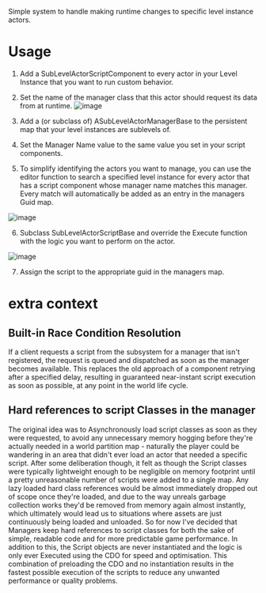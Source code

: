 Simple system to handle making runtime changes to specific level instance actors.  

# Usage

1. Add a SubLevelActorScriptComponent to every actor in your Level Instance that you want to run custom behavior.

2. Set the name of the manager class that this actor should request its data from at runtime.
![image](https://github.com/user-attachments/assets/ea4193ab-b9a0-427b-84f9-550465adfb3e)

3. Add a (or subclass of) ASubLevelActorManagerBase to the persistent map that your level instances are sublevels of.
 
4. Set the Manager Name value to the same value you set in your script components.

5. To simplify identifying the actors you want to manage, you can use the editor function to search a specified level instance for every actor that has a script component whose manager name matches this manager. Every match will automatically be added as an entry in the managers Guid map.

![image](https://github.com/user-attachments/assets/36621605-480d-4c8e-8066-450a144deda6)


6. Subclass SubLevelActorScriptBase and override the Execute function with the logic you want to perform on the actor.
  
![image](https://github.com/user-attachments/assets/98bae642-994a-4abe-b775-ecdfd7c52925)


7. Assign the script to the appropriate guid in the managers map.

# extra context 

## Built-in Race Condition Resolution
If a client requests a script from the subsystem for a manager that isn't registered, the request is queued and dispatched as soon as the manager becomes available. This replaces the old approach of a component retrying after a specified delay, resulting in guaranteed near-instant script execution as soon as possible, at any point in the world life cycle.

## Hard references to script Classes in the manager
The original idea was to Asynchronously load script classes as soon as they were requested, to avoid any unnecessary memory hogging before they're actually needed in a world partition map - naturally the player could be wandering in an area that didn't ever load an actor that needed a specific script. After some deliberation though, it felt as though the Script classes were typically lightweight enough to be negligible on memory footprint until a pretty unreasonable number of scripts were added to a single map. Any lazy loaded hard class references would be almost immediately dropped out of scope once they're loaded, and due to the way unreals garbage collection works they'd be removed from memory again almost instantly, which ultimately would lead us to situations where assets are just continuously being loaded and unloaded. So for now I've decided that Managers keep hard references to script classes for both the sake of simple, readable code and for more predictable game performance. In addition to this, the Script objects are never instantiated and the logic is only ever Executed using the CDO for speed and optimisation. This combination of preloading the CDO and no instantiation results in the fastest possible execution of the scripts to reduce any unwanted performance or quality problems.

